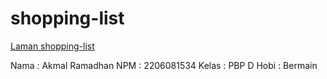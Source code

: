 # shopping-list
[Laman shopping-list](http://akmal-ramadhan21-tutorial.pbp.cs.ui.ac.id)

Nama    : Akmal Ramadhan
NPM     : 2206081534
Kelas   : PBP D
Hobi    : Bermain
